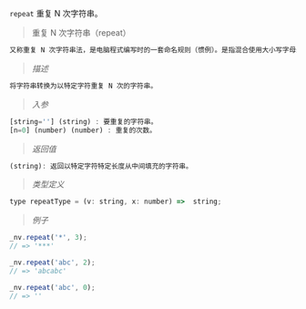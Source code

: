 `repeat` 重复 N 次字符串。

> 重复 N 次字符串（repeat）

```javascript
又称重复 N 次字符串法，是电脑程式编写时的一套命名规则（惯例）。是指混合使用大小写字母来构成变量和函数的名字。
```
> *描述*

```javascript
将字符串转换为以特定字符重复 N 次的字符串。
```

> *入参*

```javascript
[string=''] (string) : 要重复的字符串。
[n=0] (number) (number) : 重复的次数。
```

> *返回值*

```javascript
(string): 返回以特定字符特定长度从中间填充的字符串。

```

> *类型定义*

```javascript
type repeatType = (v: string, x: number) =>  string;
```

> *例子*

```javascript
_nv.repeat('*', 3);
// => '***'
```

```javascript
_nv.repeat('abc', 2);
// => 'abcabc'
```

```javascript
_nv.repeat('abc', 0);
// => ''
```


